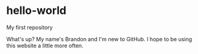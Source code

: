 # hello-world
My first repository

What's up? My name's Brandon and I'm new to GitHub. I hope to be using this website a little more often. 
